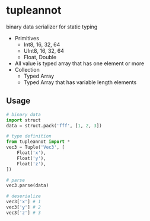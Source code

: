# tupleannot

binary data serializer for static typing

* Primitives
    * Int8, 16, 32, 64
    * UInt8, 16, 32, 64
    * Float, Double
* All value is typed array that has one element or more
* Collection
    * Typed Array
    * Typed Array that has variable length elements

## Usage

```python
# binary data
import struct
data = struct.pack('fff', [1, 2, 3])

# type definition
from tupleannot import *
vec3 = Tuple('Vec3', [
    Float('x'),
    Float('y'),
    Float('z'),
])

# parse
vec3.parse(data)

# deserialize
vec3['x'] # 1
vec3['y'] # 2
vec3['z'] # 3
```
